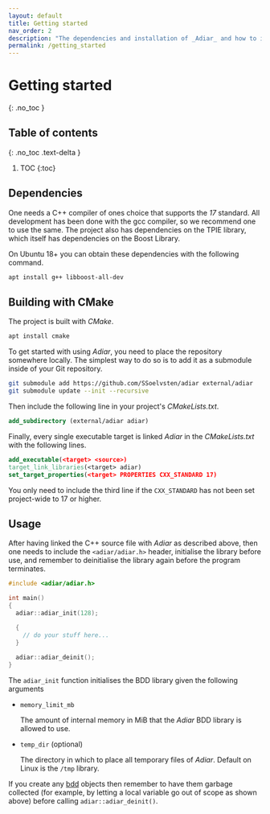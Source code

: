 ```yaml
---
layout: default
title: Getting started
nav_order: 2
description: "The dependencies and installation of _Adiar_ and how to initialise it."
permalink: /getting_started
---
```


# Getting started
{: .no_toc }

## Table of contents
{: .no_toc .text-delta }

1. TOC
{:toc}

## Dependencies
One needs a C++ compiler of ones choice that supports the _17_ standard. All
development has been done with the gcc compiler, so we recommend one to use the
same. The project also has dependencies on the TPIE library, which itself has
dependencies on the Boost Library.

On Ubuntu 18+ you can obtain these dependencies with the following command.

```bash
apt install g++ libboost-all-dev
```

## Building with CMake
The project is built with _CMake_.

```bash
apt install cmake
```

To get started with using _Adiar_, you need to place the repository somewhere
locally. The simplest way to do so is to add it as a submodule inside of your
Git repository.

```bash
git submodule add https://github.com/SSoelvsten/adiar external/adiar
git submodule update --init --recursive
```

Then include the following line in your project's _CMakeLists.txt_.

```cmake
add_subdirectory (external/adiar adiar)
```

Finally, every single executable target is linked _Adiar_ in the
_CMakeLists.txt_ with the following lines.

```cmake
add_executable(<target> <source>)
target_link_libraries(<target> adiar)
set_target_properties(<target> PROPERTIES CXX_STANDARD 17)
```

You only need to include the third line if the `CXX_STANDARD` has not been set
project-wide to 17 or higher.

## Usage
After having linked the C++ source file with _Adiar_ as described above, then
one needs to include the `<adiar/adiar.h>` header, initialise the library before
use, and remember to deinitialise the library again before the program
terminates.

```c++
#include <adiar/adiar.h>

int main()
{
  adiar::adiar_init(128);

  {
    // do your stuff here...
  }
  
  adiar::adiar_deinit();
}
```

The `adiar_init` function initialises the BDD library given the following arguments

- `memory_limit_mb`

  The amount of internal memory in MiB that the _Adiar_ BDD library is allowed
  to use.

- `temp_dir` (optional)

  The directory in which to place all temporary files of _Adiar_. Default on
  Linux is the `/tmp` library.

If you create any [bdd](/bdd.md) objects then remember to have them garbage
collected (for example, by letting a local variable go out of scope as shown
above) before calling `adiar::adiar_deinit()`.
